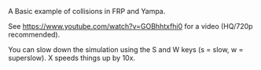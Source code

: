 A Basic example of collisions in FRP and Yampa.

See https://www.youtube.com/watch?v=GOBhhtxfhi0 for a video (HQ/720p recommended).

You can slow down the simulation using the S and W keys (s = slow, w =
superslow). X speeds things up by 10x.
